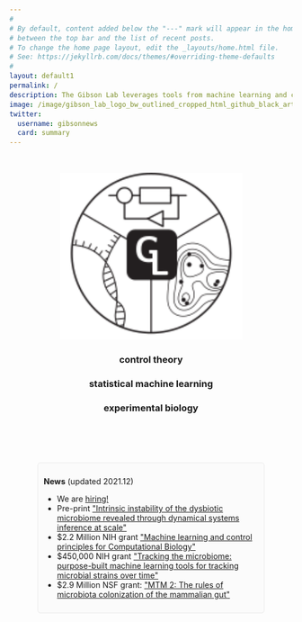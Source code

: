 ```yaml
---
#
# By default, content added below the "---" mark will appear in the home page
# between the top bar and the list of recent posts.
# To change the home page layout, edit the _layouts/home.html file.
# See: https://jekyllrb.com/docs/themes/#overriding-theme-defaults
#
layout: default1
permalink: /
description: The Gibson Lab leverages tools from machine learning and control theory to study biological systems. PI - Travis Gibson.
image: /image/gibson_lab_logo_bw_outlined_cropped_html_github_black_artboard_1200_628-01.png
twitter:
  username: gibsonnews
  card: summary
---
```


<meta name="twitter:card" content="summary" />
<meta name="twitter:site" content="@GibsonNews" />
<meta name="twitter:title" content="Gibson Lab" />
<meta name="twitter:description" content="Homepage" />
<meta name="twitter:image" content="https://gibsonlab.io/image/twitter_gibsonlab-01.png"/>


<div style="align:center;padding:32px;text-align:center">

<img  src="/image/gibson_lab_logo_bw_outlined_cropped_html.svg" alt="Gibson Lab Logo" width=325pt>

<p>
<h3> control theory </h3>
<h3> statistical machine learning  </h3>
<h3> experimental biology </h3> </p>



<p style="line-height:1.8">
<a class="home" href="https://github.com/GibsonLab" style="display: inline-block"><i class="fa fa-github fa-lg"></i></a>&nbsp;&nbsp;&nbsp;
  <a class="home" href="https://twitter.com/GibsonNews" style="display: inline-block"><i class="fa fa-twitter fa-lg"></i></a>&nbsp;&nbsp;&nbsp;
  <a class="home" href="mailto:tegibson@bwh.harvard.edu" style="display: inline-block"><i class="fa fa-envelope-o fa-lg"></i></a>&nbsp;&nbsp;&nbsp;
  <a class="home" href="https://www.google.com/maps/place/Building+for+Transformative+Medicine+at+Brigham+and+Women's+Hospital/@42.3353661,-71.1087175,15z/data=!4m2!3m1!1s0x0:0x35376a566e389c7d?sa=X&ved=2ahUKEwifjKzTzcztAhUPZd8KHSK7D6sQ_BIwCnoECBkQBQ" style="display: inline-block">
  <i class="fas fa-map-marker-alt"></i></a>
</p>
</div>
<div markdown="1" style="padding-left: 50px; padding-right: 50px">
<div markdown="1" style="background: #fbfbfb; padding: 10px; border-radius:5px; border: 1px solid #ebebeb">

**News** (updated 2021.12)
- We are [hiring!](/positions/)
- Pre-print ["Intrinsic instability of the dysbiotic microbiome revealed through dynamical systems inference at scale"](https://doi.org/10.1101/2021.12.14.469105)
- $2.2 Million NIH grant ["Machine learning and control principles for Computational Biology"](https://gibsonlab.io/r35/)
- $450,000 NIH grant ["Tracking the microbiome: purpose-built machine learning tools for tracking microbial strains over time"](https://gibsonlab.io/r21_tracking/)
- $2.9 Million NSF grant: ["MTM 2: The rules of microbiota colonization of the mammalian gut"](https://gibsonlab.io/nsf_rules/)

</div>
</div>



<!--
<p align=center><a href="https://comp-path.bwh.harvard.edu/">Division of Computational Pathology </a></p>
<p align=center> <a href="https://www.brighamandwomens.org/">Brigham and Women's Hospital</a></p>
<p align=center> <a href="https://hms.harvard.edu/">Harvard Medical School</a></p>
-->
<!--
<p align=center>
      <a href="https://github.com/GibsonLab" style="display: inline-block; color:red"><i class="fa fa-github fa-lg"></i></a>&nbsp;&nbsp;&nbsp;
      <a href="https://twitter.com/GibsonNews" style="display: inline-block"><i class="fa fa-twitter fa-lg"></i></a>&nbsp;&nbsp;&nbsp;
      <a href="mailto:tegibson@bwh.harvard.edu" style="display: inline-block"><i class="fa fa-envelope-o fa-lg"></i></a>&nbsp;&nbsp;&nbsp;
      <a href="https://www.google.com/maps/place/Building+for+Transformative+Medicine+at+Brigham+and+Women's+Hospital/@42.3353661,-71.1087175,15z/data=!4m2!3m1!1s0x0:0x35376a566e389c7d?sa=X&ved=2ahUKEwifjKzTzcztAhUPZd8KHSK7D6sQ_BIwCnoECBkQBQ" style="display: inline-block">
      <i class="fas fa-map-marker-alt"></i></a>
      </p>
-->


<!--
<span style="display: block; margin-bottom: 3em"></span>
<div style="   background: WhiteSmoke; padding: 10px; border-radius:10px; border: 1px solid Gray; width: 85%; margin: auto">
        <b>News</b>
        <ul>
        <li>New website, github, and twitter handles for the lab! </li>
        <li>Zack Gromko joins the lab as an MIT UROP and will be working on ChronoStrain</li>
        <li>Travis introduced a new member to the family </li>
        </ul>
</div>
-->
